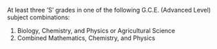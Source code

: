 At least three ‘S’ grades in one of the following G.C.E. (Advanced Level) subject combinations:

1. Biology, Chemistry, and Physics or Agricultural Science  
2. Combined Mathematics, Chemistry, and Physics